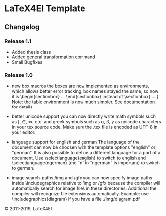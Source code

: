# LaTeX4EI Template

## Changelog

### Release 1.1

* Added thesis class
* Added general transformation command
* Small Bugfixes

### Release 1.0

* new box macros
	the boxes are now implemented as environments, which allows better error tracking.
	box names stayed the same, so now it is \begin{sectionbox} ... \end{sectionbox} instead of \sectionbox{ ... }
	Note: the table environment is now much simpler. See documentation for details.

* better unicode support
	you can now directly write math symbols such as ∫, ∈, ∞, etc. and greek symbols such as α, β, γ as unicode
	characters in your tex source code. Make sure the .tex file is encoded as UTF-8 in your editor.

* language support for english and german
	The language of the document can now be choosen with the template options "english" or "german".
	It is also possible to define a different language for a part of a document. Use \selectlanguage{english}
	to switch to english and \selectlanguage{ngerman} (the "n" in "ngerman" is important) to switch to german.

* image search-paths /img and /gfx
	you can now specify image paths inside \includegraphics relative to /img or /gfx because the compiler will
	automatically search for image files in these directories. Additional the compiler will recognize file
	extensions automatically.
	Example: use \includegraphics{diagram} if you have a file ./img/diagram.pdf


© 2011-2019, LaTeX4EI
